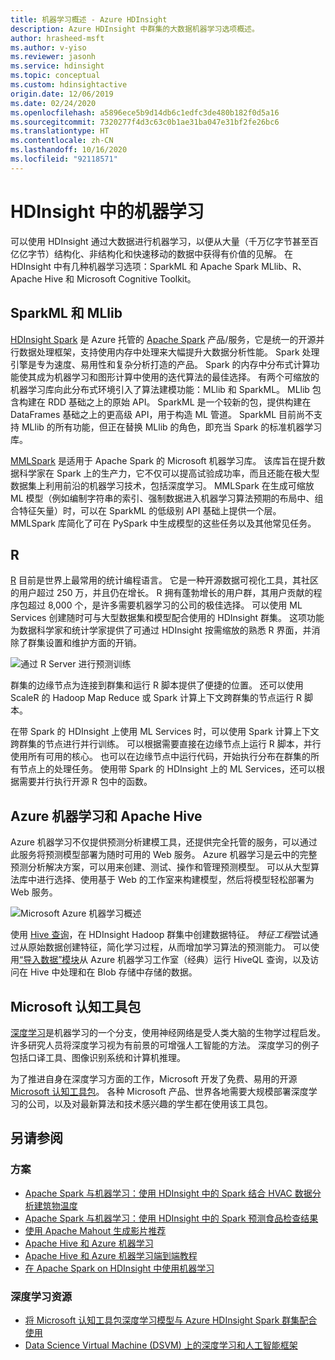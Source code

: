 ```yaml
---
title: 机器学习概述 - Azure HDInsight
description: Azure HDInsight 中群集的大数据机器学习选项概述。
author: hrasheed-msft
ms.author: v-yiso
ms.reviewer: jasonh
ms.service: hdinsight
ms.topic: conceptual
ms.custom: hdinsightactive
origin.date: 12/06/2019
ms.date: 02/24/2020
ms.openlocfilehash: a5896ece5b9d14db6c1edfc3de480b182f0d5a16
ms.sourcegitcommit: 7320277f4d3c63c0b1ae31ba047e31bf2fe26bc6
ms.translationtype: HT
ms.contentlocale: zh-CN
ms.lasthandoff: 10/16/2020
ms.locfileid: "92118571"
---
```

# <a name="machine-learning-on-hdinsight"></a>HDInsight 中的机器学习

可以使用 HDInsight 通过大数据进行机器学习，以便从大量（千万亿字节甚至百亿亿字节）结构化、非结构化和快速移动的数据中获得有价值的见解。 在 HDInsight 中有几种机器学习选项：SparkML 和 Apache Spark MLlib、R、Apache Hive 和 Microsoft Cognitive Toolkit。

## <a name="sparkml-and-mllib"></a>SparkML 和 MLlib

[HDInsight Spark](spark/apache-spark-overview.md) 是 Azure 托管的 [Apache Spark](https://spark.apache.org/) 产品/服务，它是统一的开源并行数据处理框架，支持使用内存中处理来大幅提升大数据分析性能。 Spark 处理引擎是专为速度、易用性和复杂分析打造的产品。 Spark 的内存中分布式计算功能使其成为机器学习和图形计算中使用的迭代算法的最佳选择。 有两个可缩放的机器学习库向此分布式环境引入了算法建模功能：MLlib 和 SparkML。 MLlib 包含构建在 RDD 基础之上的原始 API。 SparkML 是一个较新的包，提供构建在 DataFrames 基础之上的更高级 API，用于构造 ML 管道。 SparkML 目前尚不支持 MLlib 的所有功能，但正在替换 MLlib 的角色，即充当 Spark 的标准机器学习库。

[MMLSpark](https://github.com/Azure/mmlspark) 是适用于 Apache Spark 的 Microsoft 机器学习库。 该库旨在提升数据科学家在 Spark 上的生产力，它不仅可以提高试验成功率，而且还能在极大型数据集上利用前沿的机器学习技术，包括深度学习。 MMLSpark 在生成可缩放 ML 模型（例如编制字符串的索引、强制数据进入机器学习算法预期的布局中、组合特征矢量）时，可以在 SparkML 的低级别 API 基础上提供一个层。 MMLSpark 库简化了可在 PySpark 中生成模型的这些任务以及其他常见任务。

## <a name="r"></a>R

[R](https://www.r-project.org/) 目前是世界上最常用的统计编程语言。 它是一种开源数据可视化工具，其社区的用户超过 250 万，并且仍在增长。 R 拥有蓬勃增长的用户群，其用户贡献的程序包超过 8,000 个，是许多需要机器学习的公司的极佳选择。 可以使用 ML Services 创建随时可与大型数据集和模型配合使用的 HDInsight 群集。 这项功能为数据科学家和统计学家提供了可通过 HDInsight 按需缩放的熟悉 R 界面，并消除了群集设置和维护方面的开销。

![通过 R Server 进行预测训练](./media/hdinsight-machine-learning-overview/training-for-prediction.png)

群集的边缘节点为连接到群集和运行 R 脚本提供了便捷的位置。  还可以使用 ScaleR 的 Hadoop Map Reduce 或 Spark 计算上下文跨群集的节点运行 R 脚本。

在带 Spark 的 HDInsight 上使用 ML Services 时，可以使用 Spark 计算上下文跨群集的节点进行并行训练。 可以根据需要直接在边缘节点上运行 R 脚本，并行使用所有可用的核心。 也可以在边缘节点中运行代码，开始执行分布在群集的所有节点上的处理任务。 使用带 Spark 的 HDInsight 上的 ML Services，还可以根据需要并行执行开源 R 包中的函数。

## <a name="azure-machine-learning-and-apache-hive"></a>Azure 机器学习和 Apache Hive

Azure 机器学习不仅提供预测分析建模工具，还提供完全托管的服务，可以通过此服务将预测模型部署为随时可用的 Web 服务。 Azure 机器学习是云中的完整预测分析解决方案，可以用来创建、测试、操作和管理预测模型。 可以从大型算法库中进行选择、使用基于 Web 的工作室来构建模型，然后将模型轻松部署为 Web 服务。

![Microsoft Azure 机器学习概述](./media/hdinsight-machine-learning-overview/azure-machine-learning.png)

使用 [Hive 查询](../machine-learning/team-data-science-process/create-features-hive.md)，在 HDInsight Hadoop 群集中创建数据特征。 *特征工程*尝试通过从原始数据创建特征，简化学习过程，从而增加学习算法的预测能力。 可以使用[“导入数据”模块](../machine-learning/classic/import-data.md)从 Azure 机器学习工作室（经典）运行 HiveQL 查询，以及访问在 Hive 中处理和在 Blob 存储中存储的数据。

## <a name="microsoft-cognitive-toolkit"></a>Microsoft 认知工具包

[深度学习](https://www.microsoft.com/en-us/research/group/dltc/)是机器学习的一个分支，使用神经网络是受人类大脑的生物学过程启发。 许多研究人员将深度学习视为有前景的可增强人工智能的方法。 深度学习的例子包括口译工具、图像识别系统和计算机推理。

为了推进自身在深度学习方面的工作，Microsoft 开发了免费、易用的开源 [Microsoft 认知工具包](https://www.microsoft.com/en-us/cognitive-toolkit/)。 各种 Microsoft 产品、世界各地需要大规模部署深度学习的公司，以及对最新算法和技术感兴趣的学生都在使用该工具包。

## <a name="see-also"></a>另请参阅

### <a name="scenarios"></a>方案

* [Apache Spark 与机器学习：使用 HDInsight 中的 Spark 结合 HVAC 数据分析建筑物温度](spark/apache-spark-ipython-notebook-machine-learning.md)
* [Apache Spark 与机器学习：使用 HDInsight 中的 Spark 预测食品检查结果](spark/apache-spark-machine-learning-mllib-ipython.md)
* [使用 Apache Mahout 生成影片推荐](hadoop/apache-hadoop-mahout-linux-mac.md)
* [Apache Hive 和 Azure 机器学习](../machine-learning/team-data-science-process/create-features-hive.md)
* [Apache Hive 和 Azure 机器学习端到端教程](../machine-learning/team-data-science-process/hive-walkthrough.md)
* [在 Apache Spark on HDInsight 中使用机器学习](../machine-learning/team-data-science-process/spark-overview.md)

### <a name="deep-learning-resources"></a>深度学习资源

* [将 Microsoft 认知工具包深度学习模型与 Azure HDInsight Spark 群集配合使用](spark/apache-spark-microsoft-cognitive-toolkit.md)
* [Data Science Virtual Machine (DSVM) 上的深度学习和人工智能框架](../machine-learning/data-science-virtual-machine/dsvm-tools-deep-learning-frameworks.md)
